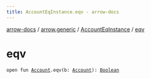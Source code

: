 ```yaml
---
title: AccountEqInstance.eqv - arrow-docs
---
```


[arrow-docs](../../index.html) / [arrow.generic](../index.html) / [AccountEqInstance](index.html) / [eqv](./eqv.html)

# eqv

`open fun `[`Account`](../-account/index.html)`.eqv(b: `[`Account`](../-account/index.html)`): `[`Boolean`](https://kotlinlang.org/api/latest/jvm/stdlib/kotlin/-boolean/index.html)